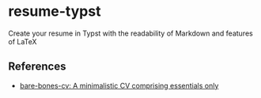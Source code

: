 # resume-typst
Create your resume in Typst with the readability of Markdown and features of LaTeX

## References

- [bare-bones-cv: A minimalistic CV comprising essentials only](https://github.com/caffeinatedgaze/bare-bones-cv)
